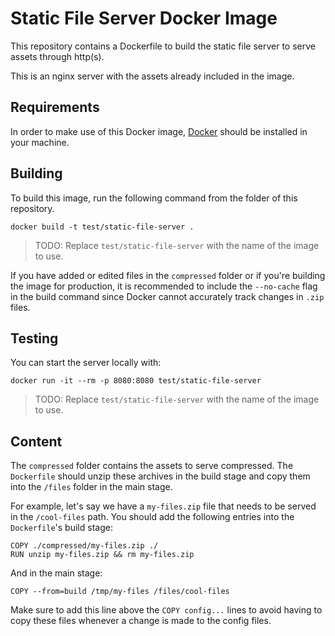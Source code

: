 # Static File Server Docker Image

This repository contains a Dockerfile to build the static file server to serve assets through http(s).

This is an nginx server with the assets already included in the image.

## Requirements

In order to make use of this Docker image, [Docker](https://www.docker.com/) should be installed in your machine.

## Building

To build this image, run the following command from the folder of this repository.

```text
docker build -t test/static-file-server .
```

> TODO: Replace `test/static-file-server` with the name of the image to use.

If you have added or edited files in the `compressed` folder or if you're building the image for production, it is recommended to include the `--no-cache` flag in the build command since Docker cannot accurately track changes in `.zip` files.

## Testing

You can start the server locally with:

```text
docker run -it --rm -p 8080:8080 test/static-file-server
```

> TODO: Replace `test/static-file-server` with the name of the image to use.

## Content

The `compressed` folder contains the assets to serve compressed. The `Dockerfile` should unzip these archives in the build stage and copy them into the `/files` folder in the main stage.

For example, let's say we have a `my-files.zip` file that needs to be served in the `/cool-files` path. You should add the following entries into the `Dockerfile`'s build stage:

```docker
COPY ./compressed/my-files.zip ./
RUN unzip my-files.zip && rm my-files.zip
```

And in the main stage:

```docker
COPY --from=build /tmp/my-files /files/cool-files
```

Make sure to add this line above the `COPY config...` lines to avoid having to copy these files whenever a change is made to the config files.
